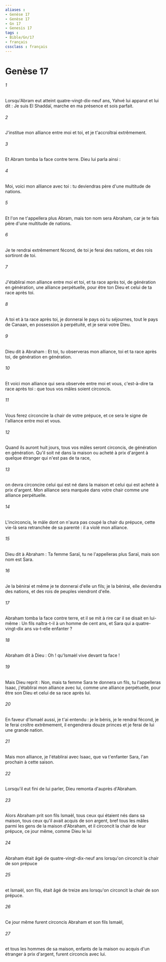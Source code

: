```yaml
---
aliases : 
- Genèse 17
- Genèse 17
- Gn 17
- Genesis 17
tags : 
- Bible/Gn/17
- français
cssclass : français
---
```


# Genèse 17

###### 1
Lorsqu'Abram eut atteint quatre-vingt-dix-neuf ans, Yahvé lui apparut et lui dit : Je suis El Shaddaï, marche en ma présence et sois parfait. 
###### 2
J'institue mon alliance entre moi et toi, et je t'accroîtrai extrêmement. 
###### 3
Et Abram tomba la face contre terre. Dieu lui parla ainsi : 
###### 4
Moi, voici mon alliance avec toi : tu deviendras père d'une multitude de nations. 
###### 5
Et l'on ne t'appellera plus Abram, mais ton nom sera Abraham, car je te fais père d'une multitude de nations. 
###### 6
Je te rendrai extrêmement fécond, de toi je ferai des nations, et des rois sortiront de toi. 
###### 7
J'établirai mon alliance entre moi et toi, et ta race après toi, de génération en génération, une alliance perpétuelle, pour être ton Dieu et celui de ta race après toi. 
###### 8
A toi et à ta race après toi, je donnerai le pays où tu séjournes, tout le pays de Canaan, en possession à perpétuité, et je serai votre Dieu. 
###### 9
Dieu dit à Abraham : Et toi, tu observeras mon alliance, toi et ta race après toi, de génération en génération. 
###### 10
Et voici mon alliance qui sera observée entre moi et vous, c'est-à-dire ta race après toi : que tous vos mâles soient circoncis. 
###### 11
Vous ferez circoncire la chair de votre prépuce, et ce sera le signe de l'alliance entre moi et vous. 
###### 12
Quand ils auront huit jours, tous vos mâles seront circoncis, de génération en génération. Qu'il soit né dans la maison ou acheté à prix d'argent à quelque étranger qui n'est pas de ta race, 
###### 13
on devra circoncire celui qui est né dans la maison et celui qui est acheté à prix d'argent. Mon alliance sera marquée dans votre chair comme une alliance perpétuelle. 
###### 14
L'incirconcis, le mâle dont on n'aura pas coupé la chair du prépuce, cette vie-là sera retranchée de sa parenté : il a violé mon alliance. 
###### 15
Dieu dit à Abraham : Ta femme Saraï, tu ne l'appelleras plus Saraï, mais son nom est Sara. 
###### 16
Je la bénirai et même je te donnerai d'elle un fils; je la bénirai, elle deviendra des nations, et des rois de peuples viendront d'elle. 
###### 17
Abraham tomba la face contre terre, et il se mit à rire car il se disait en lui-même : Un fils naîtra-t-il à un homme de cent ans, et Sara qui a quatre-vingt-dix ans va-t-elle enfanter ? 
###### 18
Abraham dit à Dieu : Oh ! qu'Ismaèl vive devant ta face ! 
###### 19
Mais Dieu reprit : Non, mais ta femme Sara te donnera un fils, tu l'appelleras Isaac, j'établirai mon alliance avec lui, comme une alliance perpétuelle, pour être son Dieu et celui de sa race après lui. 
###### 20
En faveur d'Ismaèl aussi, je t'ai entendu : je le bénis, je le rendrai fécond, je le ferai croître extrêmement, il engendrera douze princes et je ferai de lui une grande nation. 
###### 21
Mais mon alliance, je l'établirai avec Isaac, que va t'enfanter Sara, l'an prochain à cette saison. 
###### 22
Lorsqu'il eut fini de lui parler, Dieu remonta d'auprès d'Abraham.
###### 23
Alors Abraham prit son fils Ismaèl, tous ceux qui étaient nés dans sa maison, tous ceux qu'il avait acquis de son argent, bref tous les mâles parmi les gens de la maison d'Abraham, et il circoncit la chair de leur prépuce, ce jour même, comme Dieu le lui 
###### 24
Abraham était âgé de quatre-vingt-dix-neuf ans lorsqu'on circoncit la chair de son prépuce 
###### 25
et Ismaèl, son fils, était âgé de treize ans lorsqu'on circoncit la chair de son prépuce. 
###### 26
Ce jour même furent circoncis Abraham et son fils Ismaèl, 
###### 27
et tous les hommes de sa maison, enfants de la maison ou acquis d'un étranger à prix d'argent, furent circoncis avec lui.
